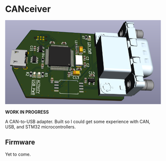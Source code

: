 # CANceiver

![3D rendering of a printed circuit board](3d_render.png)

**WORK IN PROGRESS**

A CAN-to-USB adapter. Built so I could get some experience with CAN, USB, and STM32 microcontrollers.

## Firmware

Yet to come.
